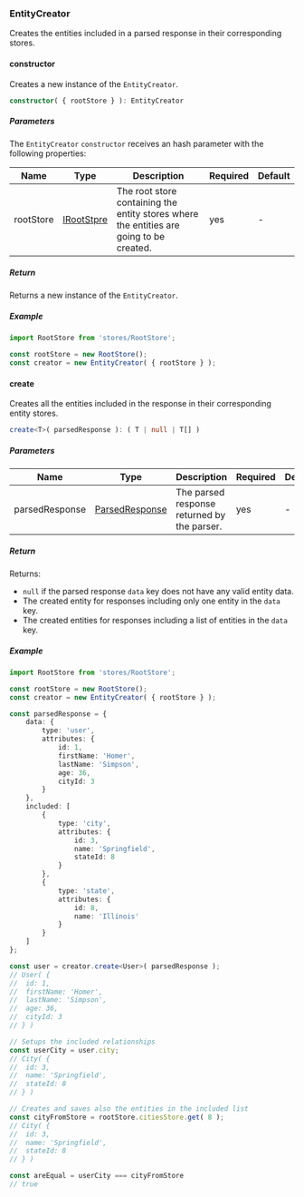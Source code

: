 ### EntityCreator

Creates the entities included in a parsed response in their corresponding stores.

#### constructor

Creates a new instance of the `EntityCreator`.

```ts
constructor( { rootStore } ): EntityCreator
```

##### Parameters

The `EntityCreator` `constructor` receives an hash parameter with the following properties:

| Name | Type | Description | Required | Default |
| ---- | ---- | ------ | ------ | ---- |
| rootStore | [IRootStpre](#irootstore) | The root store containing the entity stores where the entities are going to be created. | yes | - |

##### Return

Returns a new instance of the `EntityCreator`.

##### Example

```ts
import RootStore from 'stores/RootStore';

const rootStore = new RootStore();
const creator = new EntityCreator( { rootStore } );
```

#### create

Creates all the entities included in the response in their corresponding entity stores.

```ts
create<T>( parsedResponse ): ( T | null | T[] )
```

##### Parameters

| Name | Type | Description | Required | Default |
| ---- | ---- | ------ | ------ | ---- |
| parsedResponse | [ParsedResponse](#parsedresponse) | The parsed response returned by the parser. | yes | - |

##### Return

Returns:
- `null` if the parsed response `data` key does not have any valid entity data.
- The created entity for responses including only one entity in the `data` key.
- The created entities for responses including a list of entities in the `data` key.

##### Example

```ts
import RootStore from 'stores/RootStore';

const rootStore = new RootStore();
const creator = new EntityCreator( { rootStore } );

const parsedResponse = {
	data: {
		type: 'user',
		attributes: {
			id: 1,
			firstName: 'Homer',
			lastName: 'Simpson',
			age: 36,
			cityId: 3
		}
	},
	included: [
		{
			type: 'city',
			attributes: {
				id: 3,
				name: 'Springfield',
				stateId: 8
			}
		},
		{
			type: 'state',
			attributes: {
				id: 8,
				name: 'Illinois'
			}
		}
	]
};

const user = creator.create<User>( parsedResponse );
// User( {
// 	id: 1,
// 	firstName: 'Homer',
// 	lastName: 'Simpson',
// 	age: 36,
// 	cityId: 3
// } )

// Setups the included relationships
const userCity = user.city;
// City( {
// 	id: 3,
// 	name: 'Springfield',
// 	stateId: 8
// } )

// Creates and saves also the entities in the included list
const cityFromStore = rootStore.citiesStore.get( 8 );
// City( {
// 	id: 3,
// 	name: 'Springfield',
// 	stateId: 8
// } )

const areEqual = userCity === cityFromStore
// true
```